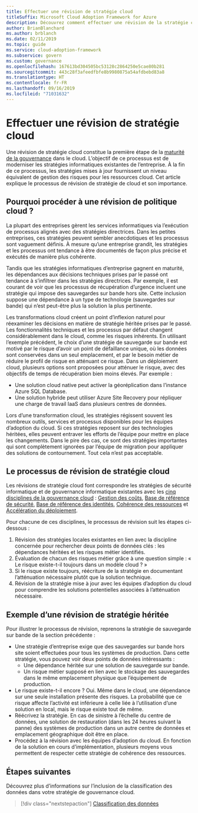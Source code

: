 ```yaml
---
title: Effectuer une révision de stratégie cloud
titleSuffix: Microsoft Cloud Adoption Framework for Azure
description: Découvrez comment effectuer une révision de la stratégie cloud.
author: BrianBlanchard
ms.author: brblanch
ms.date: 02/11/2019
ms.topic: guide
ms.service: cloud-adoption-framework
ms.subservice: govern
ms.custom: governance
ms.openlocfilehash: 167613bd304505bc53128c2864250e5cae80b281
ms.sourcegitcommit: 443c28f3afeedfbfe8b9980875a54afdbebd83a8
ms.translationtype: HT
ms.contentlocale: fr-FR
ms.lasthandoff: 09/16/2019
ms.locfileid: "71031632"
---
```

<!-- markdownlint-disable MD026 -->

# <a name="conduct-a-cloud-policy-review"></a>Effectuer une révision de stratégie cloud

Une révision de stratégie cloud constitue la première étape de la [maturité de la gouvernance](../index.md) dans le cloud. L’objectif de ce processus est de moderniser les stratégies informatiques existantes de l’entreprise. À la fin de ce processus, les stratégies mises à jour fournissent un niveau équivalent de gestion des risques pour les ressources cloud. Cet article explique le processus de révision de stratégie de cloud et son importance.

## <a name="why-perform-a-cloud-policy-review"></a>Pourquoi procéder à une révision de politique cloud ?

La plupart des entreprises gèrent les services informatiques via l’exécution de processus alignés avec des stratégies directrices. Dans les petites entreprises, ces stratégies peuvent sembler anecdotiques et les processus sont vaguement définis. À mesure qu’une entreprise grandit, les stratégies et les processus ont tendance à être documentés de façon plus précise et exécutés de manière plus cohérente.

Tandis que les stratégies informatiques d’entreprise gagnent en maturité, les dépendances aux décisions techniques prises par le passé ont tendance à s’infiltrer dans les stratégies directrices. Par exemple, il est courant de voir que les processus de récupération d’urgence incluent une stratégie qui impose des sauvegardes sur bande hors site. Cette inclusion suppose une dépendance à un type de technologie (sauvegardes sur bande) qui n’est peut-être plus la solution la plus pertinente.

Les transformations cloud créent un point d’inflexion naturel pour réexaminer les décisions en matière de stratégie héritée prises par le passé. Les fonctionnalités techniques et les processus par défaut changent considérablement dans le cloud, comme les risques inhérents. En utilisant l’exemple précédent, le choix d’une stratégie de sauvegarde sur bande est motivé par le risque d’avoir un point de défaillance unique, où les données sont conservées dans un seul emplacement, et par le besoin métier de réduire le profil de risque en atténuant ce risque. Dans un déploiement cloud, plusieurs options sont proposées pour atténuer le risque, avec des objectifs de temps de récupération bien moins élevés. Par exemple :

- Une solution cloud native peut activer la géoréplication dans l’instance Azure SQL Database.
- Une solution hybride peut utiliser Azure Site Recovery pour répliquer une charge de travail IaaS dans plusieurs centres de données.

Lors d’une transformation cloud, les stratégies régissent souvent les nombreux outils, services et processus disponibles pour les équipes d’adoption du cloud. Si ces stratégies reposent sur des technologies héritées, elles peuvent entraver les efforts de l’équipe pour mettre en place les changements. Dans le pire des cas, ce sont des stratégies importantes qui sont complètement ignorées par l’équipe de migration pour appliquer des solutions de contournement. Tout cela n’est pas acceptable.

## <a name="the-cloud-policy-review-process"></a>Le processus de révision de stratégie cloud

Les révisions de stratégie cloud font correspondre les stratégies de sécurité informatique et de gouvernance informatique existantes avec les [cinq disciplines de la gouvernance cloud](../index.md) : [Gestion des coûts](../cost-management/index.md), [Base de référence de sécurité](../security-baseline/index.md), [Base de référence des identités](../identity-baseline/index.md), [Cohérence des ressources](../resource-consistency/index.md) et [Accélération du déploiement](../deployment-acceleration/index.md).

Pour chacune de ces disciplines, le processus de révision suit les étapes ci-dessous :

1. Révision des stratégies locales existantes en lien avec la discipline concernée pour rechercher deux points de données clés : les dépendances héritées et les risques métier identifiés.
2. Évaluation de chacun des risques métier grâce à une question simple : « Le risque existe-t-il toujours dans un modèle cloud ? »
3. Si le risque existe toujours, réécriture de la stratégie en documentant l’atténuation nécessaire plutôt que la solution technique.
4. Révision de la stratégie mise à jour avec les équipes d’adoption du cloud pour comprendre les solutions potentielles associées à l’atténuation nécessaire.

## <a name="example-of-a-policy-review-for-a-legacy-policy"></a>Exemple d’une révision de stratégie héritée

Pour illustrer le processus de révision, reprenons la stratégie de sauvegarde sur bande de la section précédente :

- Une stratégie d’entreprise exige que des sauvegardes sur bande hors site soient effectuées pour tous les systèmes de production. Dans cette stratégie, vous pouvez voir deux points de données intéressants :
  - Une dépendance héritée sur une solution de sauvegarde sur bande.
  - Un risque métier supposé en lien avec le stockage des sauvegardes dans le même emplacement physique que l’équipement de production.
- Le risque existe-t-il encore ? Oui. Même dans le cloud, une dépendance sur une seule installation présente des risques. La probabilité que ce risque affecte l’activité est inférieure à celle liée à l’utilisation d’une solution en local, mais le risque existe tout de même.
- Réécrivez la stratégie. En cas de sinistre à l’échelle du centre de données, une solution de restauration (dans les 24 heures suivant la panne) des systèmes de production dans un autre centre de données et emplacement géographique doit être en place.
- Procédez à la révision avec les équipes d’adoption du cloud. En fonction de la solution en cours d’implémentation, plusieurs moyens vous permettent de respecter cette stratégie de cohérence des ressources.

## <a name="next-steps"></a>Étapes suivantes

Découvrez plus d’informations sur l’inclusion de la classification des données dans votre stratégie de gouvernance cloud.

> [!div class="nextstepaction"]
> [Classification des données](./data-classification.md)
